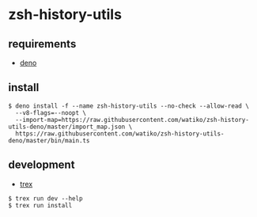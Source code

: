 # zsh-history-utils

## requirements

- [deno](https://github.com/denoland/deno)

## install

```
$ deno install -f --name zsh-history-utils --no-check --allow-read \
  --v8-flags=--noopt \
  --import-map=https://raw.githubusercontent.com/watiko/zsh-history-utils-deno/master/import_map.json \
  https://raw.githubusercontent.com/watiko/zsh-history-utils-deno/master/bin/main.ts
```

## development

- [trex](https://github.com/crewdevio/Trex)

```
$ trex run dev --help
$ trex run install
```
